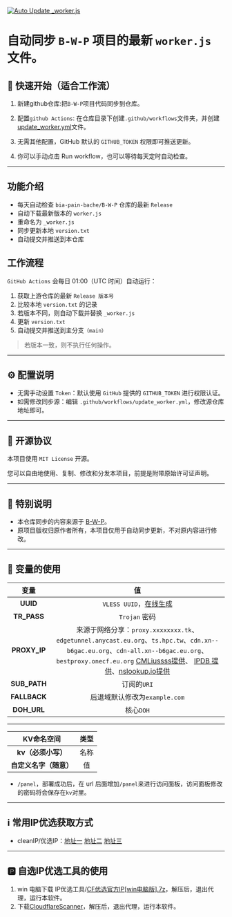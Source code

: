 [![Auto Update _worker.js](https://github.com/XWF8188/Auto-update-B/actions/workflows/update_worker.yml/badge.svg)](https://github.com/XWF8188/Auto-update-B/actions/workflows/update_worker.yml)
# 自动同步 `B-W-P` 项目的最新 `worker.js` 文件。

## 🚀 快速开始（适合工作流）

1. 新建github仓库:把`B-W-P`项目代码同步到仓库。

2. 配置`github Actions`: 在仓库目录下创建`.github/workflows`文件夹，并创建[update_worker.yml](https://github.com/XWF8188/Auto-update-B/blob/main/创建仓库源码.js)文件。
3. 无需其他配置，GitHub 默认的 `GITHUB_TOKEN` 权限即可推送更新。
4. 你可以手动点击 Run workflow，也可以等待每天定时自动检查。

---

## 功能介绍

- 每天自动检查 `bia-pain-bache/B-W-P` 仓库的最新 `Release`
- 自动下载最新版本的 `worker.js`
- 重命名为 `_worker.js`
- 同步更新本地 `version.txt`
- 自动提交并推送到本仓库

## 工作流程

`GitHub Actions` 会每日 01:00（UTC 时间）自动运行：

1. 获取上游仓库的最新 `Release 版本号`
2. 比较本地 `version.txt` 的记录
3. 若版本不同，则自动下载并替换 `_worker.js`
4. 更新 `version.txt`
5. 自动提交并推送到主分支`（main）`

> 若版本一致，则不执行任何操作。

---

## ⚙️ 配置说明

- 无需手动设置 `Token`：默认使用 `GitHub` 提供的 `GITHUB_TOKEN` 进行权限认证。
- 如需修改同步源：编辑 `.github/workflows/update_worker.yml`，修改源仓库地址即可。

---

## 📜 开源协议

本项目使用 `MIT License` 开源。

您可以自由地使用、复制、修改和分发本项目，前提是附带原始许可证声明。

---

## 📢 特别说明

- 本仓库同步的内容来源于 [B-W-P](https://github.com/bia-pain-bache)。
- 原项目版权归原作者所有，本项目仅用于自动同步更新，不对原内容进行修改。

---

## 🔐 变量的使用

| 变量  | 值 |
| :-------------: | :-------------: |
| **UUID**  | `VLESS UUID`，[在线生成](https://1024tools.com/uuid)  |
| **TR_PASS**  | `Trojan` 密码  |
| **PROXY_IP**  | 来源于网络分享：`proxy.xxxxxxxx.tk`、`edgetunnel.anycast.eu.org`、`ts.hpc.tw`、`cdn.xn--b6gac.eu.org`、`cdn-all.xn--b6gac.eu.org`、`bestproxy.onecf.eu.org` [CMLiussss提供](https://t.me/CMLiussss_channel/84)、 [IPDB 提供](https://ipdb.030101.xyz/bestproxy/)、[nslookup.io提供](https://www.nslookup.io/domains/bpb.yousef.isegaro.com/dns-records/)|
| **SUB_PATH**  | 订阅的`URI`  |
| **FALLBACK**  | 后退域默认修改为`example.com` |
| **DOH_URL**  | 核心`DOH` |

---

| KV命名空间  | 类型 |
| :-------------: | :-------------: |
| **kv（必须小写）**  | 名称  |
| **自定义名字（随意）**  | 值  |

- `/panel`，部署成功后，在 url 后面增加`/panel`来进行访问面板，访问面板修改的密码将会保存在`kv`对里。

---

## ℹ️ 常用IP优选获取方式
- cleanIP/优选IP：[地址一](https://www.wetest.vip/page/cloudflare/address_v4.html) [地址二](https://ipdb.030101.xyz/bestcf/) [地址三](https://mrxn.net/BESTCFDOMAIN)

---
## 🅿️ 自选IP优选工具的使用
1. win 电脑下载 IP优选工具/[CF优选官方IP[win电脑版].7z](https://github.com/XWF8188/Auto-update-B/blob/main/IP优选工具/CF优选官方IP%5Bwin电脑版%5D.7z)，解压后，退出代理，运行本软件。
2. 下载[CloudflareScanner](https://github.com/bia-pain-bache/Cloudflare-Clean-IP-Scanner/releases/tag/v2.2.5)，解压后，退出代理，运行本软件。
